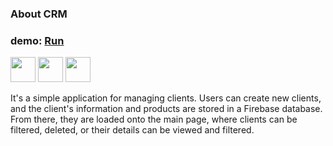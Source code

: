 ### About CRM

### demo: <a href="https://heartfelt-sawine-7e4bba.netlify.app"> Run </a>
<img width="40px" src="https://github.com/JGCZE/CRM/assets/97174593/7263725e-ff85-4d00-99e4-7f094c53c277" />
<img width="40px" src="https://github.com/JGCZE/CRM/assets/97174593/0f716489-a7ef-47db-b33c-6c5a59fee10c" />
<img width="40px" src="https://github.com/JGCZE/CRM/assets/97174593/cf6abcb6-d6c9-49ab-b342-f979e9d104f0" />

<br>

It's a simple application for managing clients. Users can create new clients, and the client's information and products are stored in a Firebase database. From there, they are loaded onto the main page, where clients can be filtered, deleted, or their details can be viewed and filtered.
